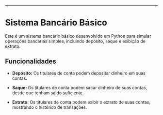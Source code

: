 
---

# Sistema Bancário Básico

Este é um sistema bancário básico desenvolvido em Python para simular operações bancárias simples, incluindo depósito, saque e exibição de extrato.

## Funcionalidades

- **Depósito:** Os titulares de conta podem depositar dinheiro em suas contas.
  
- **Saque:** Os titulares de conta podem sacar dinheiro de suas contas, desde que tenham saldo suficiente.
  
- **Extrato:** Os titulares de conta podem exibir o extrato de suas contas, mostrando o histórico de transações.

